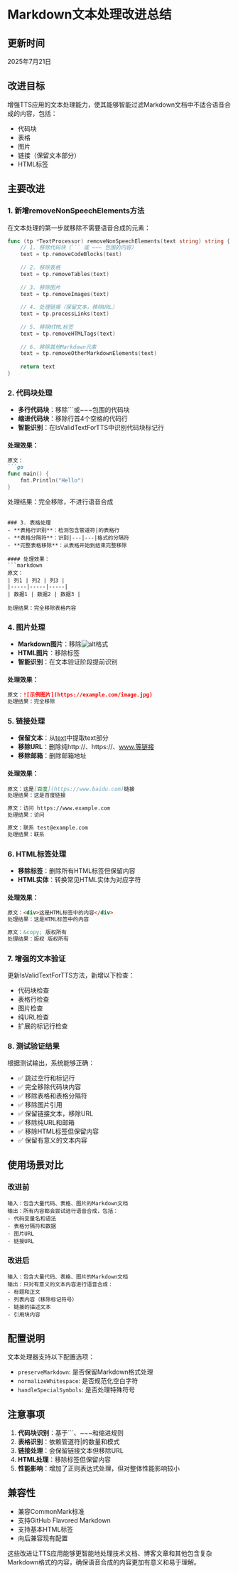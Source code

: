 # Markdown文本处理改进总结

## 更新时间
2025年7月21日

## 改进目标
增强TTS应用的文本处理能力，使其能够智能过滤Markdown文档中不适合语音合成的内容，包括：
- 代码块
- 表格
- 图片
- 链接（保留文本部分）
- HTML标签

## 主要改进

### 1. 新增removeNonSpeechElements方法
在文本处理的第一步就移除不需要语音合成的元素：

```go
func (tp *TextProcessor) removeNonSpeechElements(text string) string {
    // 1. 移除代码块（``` 或 ~~~ 包围的内容）
    text = tp.removeCodeBlocks(text)
    
    // 2. 移除表格
    text = tp.removeTables(text)
    
    // 3. 移除图片
    text = tp.removeImages(text)
    
    // 4. 处理链接（保留文本，移除URL）
    text = tp.processLinks(text)
    
    // 5. 移除HTML标签
    text = tp.removeHTMLTags(text)
    
    // 6. 移除其他Markdown元素
    text = tp.removeOtherMarkdownElements(text)
    
    return text
}
```

### 2. 代码块处理
- **多行代码块**：移除```或~~~包围的代码块
- **缩进代码块**：移除行首4个空格的代码行
- **智能识别**：在IsValidTextForTTS中识别代码块标记行

#### 处理效果：
```markdown
原文：
```go
func main() {
    fmt.Println("Hello")
}
```

处理结果：完全移除，不进行语音合成
```

### 3. 表格处理
- **表格行识别**：检测包含管道符|的表格行
- **表格分隔符**：识别|---|---|格式的分隔符
- **完整表格移除**：从表格开始到结束完整移除

#### 处理效果：
```markdown
原文：
| 列1 | 列2 | 列3 |
|-----|-----|-----|
| 数据1 | 数据2 | 数据3 |

处理结果：完全移除表格内容
```

### 4. 图片处理
- **Markdown图片**：移除![alt](url)格式
- **HTML图片**：移除<img>标签
- **智能识别**：在文本验证阶段提前识别

#### 处理效果：
```markdown
原文：![示例图片](https://example.com/image.jpg)
处理结果：完全移除
```

### 5. 链接处理
- **保留文本**：从[text](url)中提取text部分
- **移除URL**：删除纯http://、https://、www.等链接
- **移除邮箱**：删除邮箱地址

#### 处理效果：
```markdown
原文：这是[百度](https://www.baidu.com)链接
处理结果：这是百度链接

原文：访问 https://www.example.com
处理结果：访问

原文：联系 test@example.com
处理结果：联系
```

### 6. HTML标签处理
- **移除标签**：删除所有HTML标签但保留内容
- **HTML实体**：转换常见HTML实体为对应字符

#### 处理效果：
```markdown
原文：<div>这是HTML标签中的内容</div>
处理结果：这是HTML标签中的内容

原文：&copy; 版权所有
处理结果：版权 版权所有
```

### 7. 增强的文本验证
更新IsValidTextForTTS方法，新增以下检查：
- 代码块检查
- 表格行检查
- 图片检查
- 纯URL检查
- 扩展的标记行检查

### 8. 测试验证结果

根据测试输出，系统能够正确：
- ✅ 跳过空行和标记行
- ✅ 完全移除代码块内容
- ✅ 移除表格和表格分隔符
- ✅ 移除图片引用
- ✅ 保留链接文本，移除URL
- ✅ 移除纯URL和邮箱
- ✅ 移除HTML标签但保留内容
- ✅ 保留有意义的文本内容

## 使用场景对比

### 改进前
```
输入：包含大量代码、表格、图片的Markdown文档
输出：所有内容都会尝试进行语音合成，包括：
- 代码变量名和语法
- 表格分隔符和数据
- 图片URL
- 链接URL
```

### 改进后
```
输入：包含大量代码、表格、图片的Markdown文档
输出：只对有意义的文本内容进行语音合成：
- 标题和正文
- 列表内容（移除标记符号）
- 链接的描述文本
- 引用块内容
```

## 配置说明

文本处理器支持以下配置选项：
- `preserveMarkdown`: 是否保留Markdown格式处理
- `normalizeWhitespace`: 是否规范化空白字符
- `handleSpecialSymbols`: 是否处理特殊符号

## 注意事项

1. **代码块识别**：基于```、~~~和缩进规则
2. **表格识别**：依赖管道符|的数量和模式
3. **链接处理**：会保留链接文本但移除URL
4. **HTML处理**：移除标签但保留内容
5. **性能影响**：增加了正则表达式处理，但对整体性能影响较小

## 兼容性

- 兼容CommonMark标准
- 支持GitHub Flavored Markdown
- 支持基本HTML标签
- 向后兼容现有配置

这些改进让TTS应用能够更智能地处理技术文档、博客文章和其他包含复杂Markdown格式的内容，确保语音合成的内容更加有意义和易于理解。
